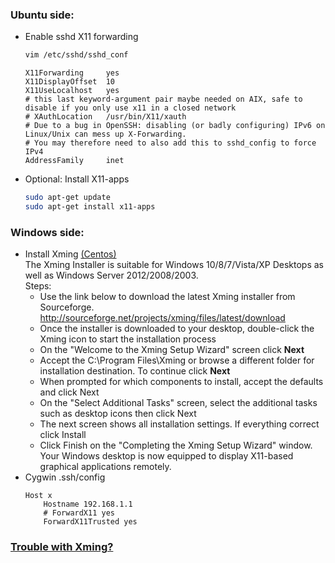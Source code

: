 ### Ubuntu side:
- Enable sshd X11 forwarding
  ```bash
  vim /etc/sshd/sshd_conf
  ```
  ```
  X11Forwarding     yes
  X11DisplayOffset  10
  X11UseLocalhost   yes
  # this last keyword-argument pair maybe needed on AIX, safe to disable if you only use x11 in a closed network
  # XAuthLocation   /usr/bin/X11/xauth
  # Due to a bug in OpenSSH: disabling (or badly configuring) IPv6 on Linux/Unix can mess up X-Forwarding. 
  # You may therefore need to also add this to sshd_config to force IPv4
  AddressFamily     inet
  ```
- Optional: Install X11-apps
  ```bash
  sudo apt-get update
  sudo apt-get install x11-apps
  ```
### Windows side: 
- Install Xming [(Centos)](https://wiki.centos.org/HowTos/Xming) <br/>
  The Xming Installer is suitable for Windows 10/8/7/Vista/XP Desktops as well as Windows Server 2012/2008/2003. <br/>
  Steps: 
    - Use the link below to download the latest Xming installer from Sourceforge. 
      http://sourceforge.net/projects/xming/files/latest/download
    - Once the installer is downloaded to your desktop, double-click the Xming icon to start the installation process
    - On the "Welcome to the Xming Setup Wizard" screen click **Next**
    - Accept the C:\Program Files\Xming or browse a different folder for installation destination. To continue click **Next** 
    - When prompted for which components to install, accept the defaults and click Next 
    - On the "Select Additional Tasks" screen, select the additional tasks such as desktop icons then click Next 
    - The next screen shows all installation settings. If everything correct click Install 
    - Click Finish on the "Completing the Xming Setup Wizard" window. 
  Your Windows desktop is now equipped to display X11-based graphical applications remotely. 
- Cygwin .ssh/config
  ```
  Host x
      Hostname 192.168.1.1
      # ForwardX11 yes
      ForwardX11Trusted yes
  ```
### [Trouble with Xming?](http://www.straightrunning.com/XmingNotes/trouble.php)
